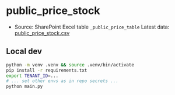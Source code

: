 # public_price_stock

- Source: SharePoint Excel table `_public_price_table`
Latest data: [public_price_stock.csv](https://raw.githubusercontent.com/einhellcentralasia/public_price_stock/main/docs/public_price_stock.csv)

## Local dev
```bash
python -m venv .venv && source .venv/bin/activate
pip install -r requirements.txt
export TENANT_ID=...
# ... set other envs as in repo secrets ...
python main.py
